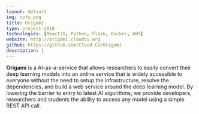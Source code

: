 ```yaml
---
layout: default
img: cvfy.png
title: Origami
type: project-2018
technologies: [ReactJS, Python, Flask, Docker, AWS]
website: http://origami.cloudcv.org
github: https://github.com/Cloud-CV/Origami
description: |
---
```


**Origami** is a AI-as-a-service that allows researchers to easily convert their deep learning models into an online service that is widely accessible to everyone without the need to setup the infrastructure, resolve the dependencies, and build a web service around the deep learning model. By lowering the barrier to entry to latest AI algorithms, we provide developers, researchers and students the ability to access any model using a simple REST API call.